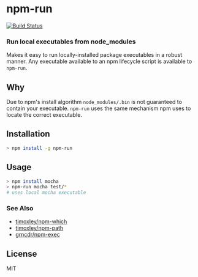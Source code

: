 # npm-run

[![Build Status](https://travis-ci.org/timoxley/npm-run.svg?branch=master)](https://travis-ci.org/timoxley/npm-run)

### Run local executables from node_modules

Makes it easy to run locally-installed package executables in a robust manner.  Any executable available to an npm lifecycle script is available to `npm-run`.


## Why

Due to npm's install algorithm `node_modules/.bin` is not guaranteed to contain your executable. `npm-run` uses the same mechanism npm uses to locate the correct executable.

## Installation

```bash
> npm install -g npm-run
```

## Usage

```bash
> npm install mocha
> npm-run mocha test/*
# uses local mocha executable
```

### See Also

* [timoxley/npm-which](https://github.com/timoxley/npm-which)
* [timoxley/npm-path](https://github.com/timoxley/npm-path)
* [grncdr/npm-exec](https://github.com/grncdr/npm-exec)

## License

MIT
